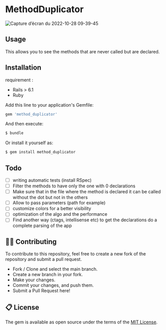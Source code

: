 # MethodDuplicator

![Capture d’écran du 2022-10-28 09-39-45](https://user-images.githubusercontent.com/16017408/198531690-f78d9434-aa0c-4bec-b455-70256e0de5f6.png)

## Usage

This allows you to see the methods that are never called but are declared.

## Installation

requirement :
 - Rails > 6.1
 - Ruby

Add this line to your application's Gemfile:

```ruby
gem 'method_duplicator'
```

And then execute:
```bash
$ bundle
```

Or install it yourself as:
```bash
$ gem install method_duplicator
```

## Todo

- [ ] writing automatic tests (install RSpec)
- [ ] Filter the methods to have only the one with 0 declarations
- [ ] Make sure that in the file where the method is declared it can be called without the dot but not in the others
- [ ] Allow to pass parameters (path for example)
- [ ] customize colors for a better visibility
- [ ] optimization of the algo and the performance
- [ ] Find another way (ctags, intellisense etc) to get the declarations do a complete parsing of the app

## 👨‍💻 Contributing

To contribute to this repository, feel free to create a new fork of the repository and submit a pull request.
- Fork / Clone and select the main branch.
- Create a new branch in your fork.
- Make your changes.
- Commit your changes, and push them.
- Submit a Pull Request here!

## 📋 License

The gem is available as open source under the terms of the [MIT License](https://opensource.org/licenses/MIT).
